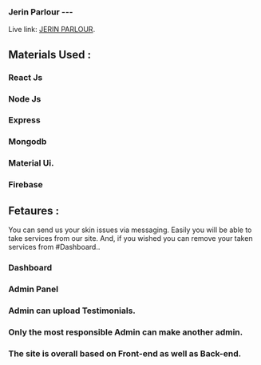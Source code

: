 ### Jerin Parlour ---

Live link:  [JERIN PARLOUR](https://jerin-parlour-749ae.firebaseapp.com/).

## Materials Used : 

### React Js
### Node Js
### Express
### Mongodb
### Material Ui.
### Firebase

## Fetaures :

You can send us your skin issues via messaging.
Easily you will be able to take services from our site. And, if you wished you can remove your taken services from #Dashboard..
### Dashboard
### Admin Panel
### Admin can upload Testimonials.
### Only the most responsible Admin can make another admin. 

### The site is overall based on Front-end as well as Back-end.
